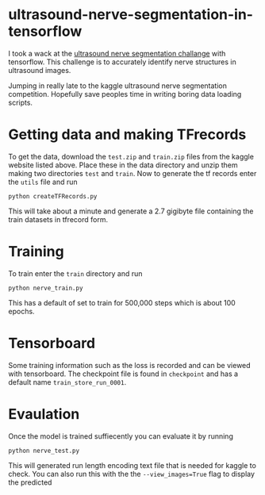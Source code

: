 # ultrasound-nerve-segmentation-in-tensorflow

I took a wack at the [ultrasound nerve segmentation challange](https://www.kaggle.com/c/ultrasound-nerve-segmentation) with tensorflow. This challenge is to accurately identify nerve structures in ultrasound images. 

Jumping in really late to the kaggle ultrasound nerve segmentation competition. Hopefully save peoples time in writing boring data loading scripts.

# Getting data and making TFrecords
To get the data, download the `test.zip` and `train.zip` files from the kaggle website listed above. Place these in the data directory and unzip them making two directories `test` and `train`. Now to generate the tf records enter the `utils` file and run
```
python createTFRecords.py
```
This will take about a minute and generate a 2.7 gigibyte file containing the train datasets in tfrecord form.

# Training
To train enter the `train` directory and run
```
python nerve_train.py
```
This has a default of set to train for 500,000 steps which is about 100 epochs.

# Tensorboard
Some training information such as the loss is recorded and can be viewed with tensorboard. The checkpoint file is found in `checkpoint` and has a default name `train_store_run_0001`.

# Evaulation
Once the model is trained suffiecently you can evaluate it by running
```
python nerve_test.py
```
This will generated run length encoding text file that is needed for kaggle to check. You can also run this with the the `--view_images=True` flag to display the predicted 


